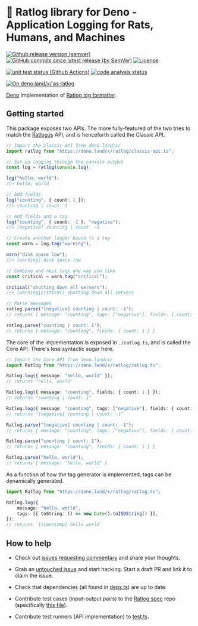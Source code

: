 # 🐀 Ratlog library for Deno - Application Logging for Rats, Humans, and Machines

[![Github release version (semver)](https://img.shields.io/github/v/release/legowerewolf/ratlog-deno?sort=semver)](https://github.com/legowerewolf/ratlog-deno/releases/latest)
[![GitHub commits since latest release (by SemVer)](https://img.shields.io/github/commits-since/legowerewolf/ratlog-deno/latest?sort=semver)](https://github.com/legowerewolf/ratlog-deno/releases/latest)
[![License](https://img.shields.io/github/license/legowerewolf/ratlog-deno)](https://github.com/legowerewolf/ratlog-deno/blob/main/LICENSE)

[![unit test status (Github Actions)](https://img.shields.io/github/workflow/status/legowerewolf/ratlog-deno/Deno?label=unit%20tests)](https://github.com/legowerewolf/ratlog-deno/actions?query=workflow%3ADeno)
[![code analysis status](https://img.shields.io/github/workflow/status/legowerewolf/ratlog-deno/CodeQL?label=CodeQL%20vulnerability%20analysis)](https://github.com/legowerewolf/ratlog-deno/actions?query=workflow%3ACodeQL)

[![On deno.land/x/ as ratlog](https://img.shields.io/badge/deno%20%2Fx%2F-ratlog-informational)](https://deno.land/x/ratlog)

[Deno](https://deno.land/) implementation of
[Ratlog log formatter](https://github.com/ratlog/ratlog-spec).

## Getting started

This package exposes two APIs. The more fully-featured of the two tries to match
the [Ratlog.js](https://github.com/ratlog/ratlog.js) API, and is henceforth
called the Classic API.

```ts
// Import the Classic API from deno.land/x/
import ratlog from "https://deno.land/x/ratlog/classic-api.ts";

// Set up logging through the console output
const log = ratlog(console.log);

log("hello, world");
//> hello, world

// Add fields
log("counting", { count: 1 });
//> counting | count: 1

// Add fields and a tag
log("counting", { count: -1 }, "negative");
//> [negative] counting | count: -1

// Create another logger bound to a tag
const warn = log.tag("warning");

warn("disk space low");
//> [warning] disk space low

// Combine and nest tags any way you like
const critical = warn.tag("critical");

critical("shutting down all servers");
//> [warning|critical] shutting down all servers

// Parse messages
ratlog.parse("[negative] counting | count: -1");
// returns { message: "counting", tags: ["negative"], fields: { count: -1 } }

ratlog.parse("counting | count: 1");
// returns { message: "counting", fields: { count: 1 } }
```

The core of the implementation is exposed in `./ratlog.ts`, and is called the
Core API. There's less syntactic sugar here.

```ts
// Import the Core API from deno.land/x/
import Ratlog from "https://deno.land/x/ratlog/ratlog.ts";

Ratlog.log({ message: "hello, world" });
// returns "hello, world"

Ratlog.log({ message: "counting", fields: { count: 1 } });
// returns "counting | count: 1"

Ratlog.log({ message: "counting", tags: ["negative"], fields: { count: -1 } });
// returns "[negative] counting | count: -1"

Ratlog.parse("[negative] counting | count: -1");
// returns { message: "counting", tags: ["negative"], fields: { count: -1 } }

Ratlog.parse("counting | count: 1");
// returns { message: "counting", fields: { count: 1 } }

Ratlog.parse("hello, world");
// returns { message: "hello, world" }
```

As a function of how the tag generator is implemented, tags can be dynamically
generated.

```ts
import Ratlog from "https://deno.land/x/ratlog/ratlog.ts";

Ratlog.log({
	message: "hello, world",
	tags: [{ toString: () => new Date().toISOString() }],
});
// returns `[timestamp] hello world`
```

## How to help

- Check out
  [issues requesting commentary](https://github.com/legowerewolf/ratlog-deno/issues?q=is%3Aissue+is%3Aopen+label%3Arequesting_commentary)
  and share your thoughts.

- Grab an
  [untouched issue](https://github.com/legowerewolf/ratlog-deno/issues?q=is%3Aissue+is%3Aopen+-linked%3Apr)
  and start hacking. Start a draft PR and link it to claim the issue.

- Check that dependencies (all found in
  [deps.ts](https://github.com/legowerewolf/ratlog-deno/blob/main/deps.ts)) are
  up to date.

- Contribute test cases (input-output pairs) to the
  [Ratlog spec](https://github.com/ratlog/ratlog-spec) repo (specifically
  [this file](https://github.com/ratlog/ratlog-spec/blob/master/ratlog.testsuite.json)).

- Contribute test runners (API implementation) to
  [test.ts](https://github.com/legowerewolf/ratlog-deno/blob/main/test.ts).
